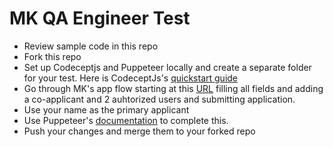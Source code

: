 # MK QA Engineer Test
* Review sample code in this repo
* Fork this repo
* Set up Codeceptjs and Puppeteer locally and create a separate folder for your test. Here is CodeceptJs's [quickstart guide](https://codecept.io/quickstart/)
* Go through MK's app flow starting at this [URL](https://ccos.alpha.mkdecision.com/apply/?store=MkCreditCards&product=cash-rewards-worldcard) filling all fields and adding a co-applicant and 2 auhtorized users and submitting application.
 * Use your name as the primary applicant
* Use Puppeteer's [documentation](https://codecept.io/puppeteer/#writing-tests) to complete this.
* Push your changes and merge them to your forked repo
